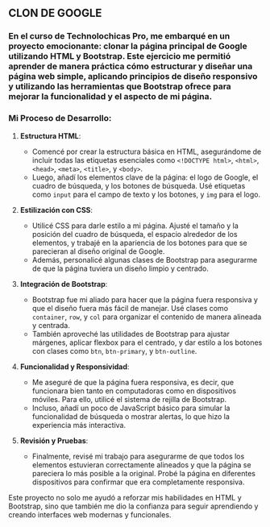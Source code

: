 ## CLON DE GOOGLE

<h3>
  En el curso de Technolochicas Pro, me embarqué en un proyecto emocionante: clonar la página principal de Google utilizando HTML y Bootstrap. Este ejercicio me permitió aprender de manera práctica cómo estructurar y diseñar una página web simple, aplicando principios de diseño responsivo y utilizando las herramientas que Bootstrap ofrece para mejorar la funcionalidad y el aspecto de mi página.

### Mi Proceso de Desarrollo:

1. **Estructura HTML**:
   - Comencé por crear la estructura básica en HTML, asegurándome de incluir todas las etiquetas esenciales como `<!DOCTYPE html>`, `<html>`, `<head>`, `<meta>`, `<title>`, y `<body>`.
   - Luego, añadí los elementos clave de la página: el logo de Google, el cuadro de búsqueda, y los botones de búsqueda. Usé etiquetas como `input` para el campo de texto y los botones, y `img` para el logo.

2. **Estilización con CSS**:
   - Utilicé CSS para darle estilo a mi página. Ajusté el tamaño y la posición del cuadro de búsqueda, el espacio alrededor de los elementos, y trabajé en la apariencia de los botones para que se parecieran al diseño original de Google.
   - Además, personalicé algunas clases de Bootstrap para asegurarme de que la página tuviera un diseño limpio y centrado.

3. **Integración de Bootstrap**:
   - Bootstrap fue mi aliado para hacer que la página fuera responsiva y que el diseño fuera más fácil de manejar. Usé clases como `container`, `row`, y `col` para organizar el contenido de manera alineada y centrada.
   - También aproveché las utilidades de Bootstrap para ajustar márgenes, aplicar flexbox para el centrado, y dar estilo a los botones con clases como `btn`, `btn-primary`, y `btn-outline`.

4. **Funcionalidad y Responsividad**:
   - Me aseguré de que la página fuera responsiva, es decir, que funcionara bien tanto en computadoras como en dispositivos móviles. Para ello, utilicé el sistema de rejilla de Bootstrap.
   - Incluso, añadí un poco de JavaScript básico para simular la funcionalidad de búsqueda o mostrar alertas, lo que hizo la experiencia más interactiva.

5. **Revisión y Pruebas**:
   - Finalmente, revisé mi trabajo para asegurarme de que todos los elementos estuvieran correctamente alineados y que la página se pareciera lo más posible a la original. Probé la página en diferentes dispositivos para confirmar que era completamente responsiva.

Este proyecto no solo me ayudó a reforzar mis habilidades en HTML y Bootstrap, sino que también me dio la confianza para seguir aprendiendo y creando interfaces web modernas y funcionales.
</h3>
